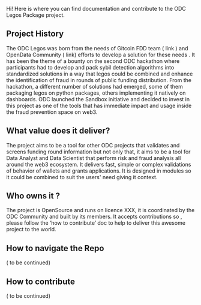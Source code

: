 Hi! Here is where you can find documentation and contribute to the ODC Legos Package project. 

## Project History   

The ODC Legos was born from the needs of Gitcoin FDD team ( link )  and OpenData Community ( link) efforts to develop a solution for these needs .  It has been the theme of a bounty on the second ODC hackathon where participants had to develop and pack sybil detection algorithms into standardized solutions in a way that legos could be combined and enhance the identification of fraud in rounds of public funding distribution. 
From the hackathon, a different number of solutions had emerged, some of  them packaging legos on python packages, others implementing it natively on dashboards.
ODC launched the Sandbox initiative and decided to invest in this project as one of the tools that has immediate impact and usage inside the fraud prevention space on web3.

## What  value does it deliver? 

The project aims to be a tool for other ODC projects that validates and screens funding round information but not only that, it aims to be a tool for Data Analyst and Data Scientist that perform risk and fraud analysis all around the web3 ecosystem. 
It delivers fast, simple or complex validations of behavior of wallets and grants applications. It is designed in modules  so it could be combined to suit the users' need giving it context. 


## Who owns it ?

The project is OpenSource and runs on licence XXX, it is coordinated by the ODC Community and built by its members. It accepts contributions so , please follow the ‘how to contribute’ doc to help to deliver this awesome project to the world. 

## How to navigate the Repo 

( to be continued) 

## How to contribute  

 ( to be continued) 
